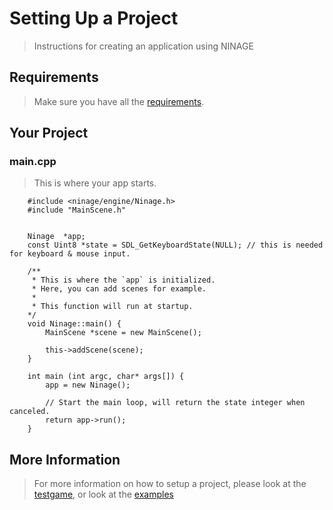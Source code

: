 # Setting Up a Project
> Instructions for creating an application using NINAGE

## Requirements
> Make sure you have all the [requirements](REQUIREMENTS.md).


## Your Project
### main.cpp
> This is where your app starts.

        #include <ninage/engine/Ninage.h>
        #include "MainScene.h"


        Ninage  *app;
        const Uint8 *state = SDL_GetKeyboardState(NULL); // this is needed for keyboard & mouse input.

        /**
         * This is where the `app` is initialized.
         * Here, you can add scenes for example.
         *
         * This function will run at startup.
        */
        void Ninage::main() {
            MainScene *scene = new MainScene();

            this->addScene(scene);
        }

        int main (int argc, char* args[]) {
            app = new Ninage();
            
            // Start the main loop, will return the state integer when canceled.
            return app->run();
        }

## More Information
> For more information on how to setup a project, please look at the
> [testgame](testgame), or look at the [examples](https://github.com/sebbekarlsson/NINAGE-examples)
